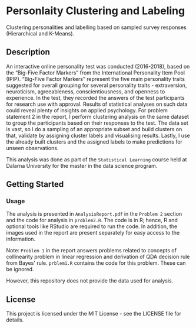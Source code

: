 # Personlaity Clustering and Labeling

Clustering personalities and labelling based on sampled survey responses (Hierarchical and K-Means).

## Description

An interactive online personality test was conducted (2016-2018), based on the “Big-Five Factor Markers” from the International Personality Item Pool (IPIP). “Big-Five Factor Markers” represent the five main personality traits suggested for overall grouping for several personality traits - extraversion, neuroticism, agreeableness, conscientiousness, and openness to experience. In the test, they recorded the answers of the test participants for research use with approval. Results of statistical analyses on such data could reveal plenty of insights on applied psychology. For problem statement 2 in the report, I perform clustering analysis on the same dataset to group the participants based on their responses to the test. The data set is vast, so I do a sampling of an appropriate subset and build clusters on that, validate by assigning cluster labels and visualising results. Lastly, I use the already built clusters and the assigned labels to make predictions for unseen observations.

This analysis was done as part of the ```Statistical Learning``` course held at Dalarna University for the master in the data science program.

## Getting Started

### Usage

The analysis is presented in ```AnalysisReport.pdf``` in the ```Problem 2``` section and the code for analysis in ```problem2.R```.  The code is in R; hence, R and optional tools like RStudio are required to run the code. In addition, the images used in the report are present separately for easy access to the information.

Note: ```Problem 1``` in the report answers problems related to concepts of collinearity problem in linear regression and derivation of QDA decision rule from Bayes' rule. ```prblem1.R``` contains the code for this problem. These can be ignored.

However, this repository does not provide the data used for analysis.

## License

This project is licensed under the MIT License - see the LICENSE file for details.
